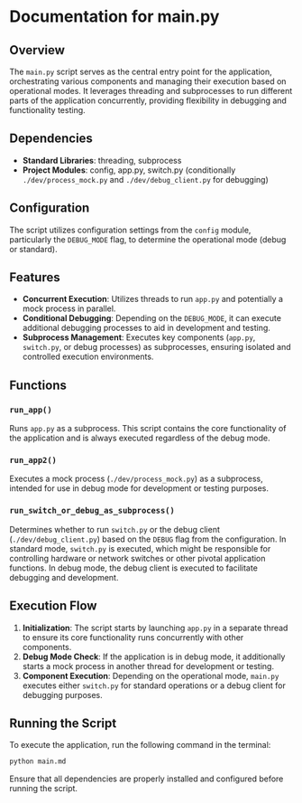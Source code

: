 # Documentation for main.py

## Overview

The `main.py` script serves as the central entry point for the application, orchestrating various components and managing their execution based on operational modes. It leverages threading and subprocesses to run different parts of the application concurrently, providing flexibility in debugging and functionality testing.

## Dependencies

- **Standard Libraries**: threading, subprocess
- **Project Modules**: config, app.py, switch.py (conditionally `./dev/process_mock.py` and `./dev/debug_client.py` for debugging)

## Configuration

The script utilizes configuration settings from the `config` module, particularly the `DEBUG_MODE` flag, to determine the operational mode (debug or standard).

## Features

- **Concurrent Execution**: Utilizes threads to run `app.py` and potentially a mock process in parallel.
- **Conditional Debugging**: Depending on the `DEBUG_MODE`, it can execute additional debugging processes to aid in development and testing.
- **Subprocess Management**: Executes key components (`app.py`, `switch.py`, or debug processes) as subprocesses, ensuring isolated and controlled execution environments.

## Functions

### `run_app()`

Runs `app.py` as a subprocess. This script contains the core functionality of the application and is always executed regardless of the debug mode.

### `run_app2()`

Executes a mock process (`./dev/process_mock.py`) as a subprocess, intended for use in debug mode for development or testing purposes.

### `run_switch_or_debug_as_subprocess()`

Determines whether to run `switch.py` or the debug client (`./dev/debug_client.py`) based on the `DEBUG` flag from the configuration. In standard mode, `switch.py` is executed, which might be responsible for controlling hardware or network switches or other pivotal application functions. In debug mode, the debug client is executed to facilitate debugging and development.

## Execution Flow

1. **Initialization**: The script starts by launching `app.py` in a separate thread to ensure its core functionality runs concurrently with other components.
2. **Debug Mode Check**: If the application is in debug mode, it additionally starts a mock process in another thread for development or testing.
3. **Component Execution**: Depending on the operational mode, `main.py` executes either `switch.py` for standard operations or a debug client for debugging purposes.

## Running the Script

To execute the application, run the following command in the terminal:

```bash
python main.md
```
Ensure that all dependencies are properly installed and configured before running the script.